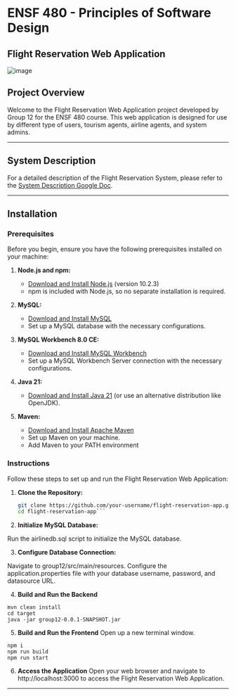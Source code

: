 
# ENSF 480 - Principles of Software Design
## Flight Reservation Web Application

![image](https://github.com/justin-phxm/Fork-ENSF480-Final-Project/assets/113923596/bfd5dc9f-cdb9-4613-8f54-b35464f5e411)

## Project Overview

Welcome to the Flight Reservation Web Application project developed by Group 12 for the ENSF 480 course. This web application is designed for use by different type of users, tourism agents, airline agents, and system admins.

---

## System Description
For a detailed description of the Flight Reservation System, please refer to the [System Description Google Doc](https://docs.google.com/document/d/1gUVZPgaqqJ3SIKTWbacnzj1G4kotSuN4hx77lC0c1o0/edit?usp=sharing).

---

## Installation

### Prerequisites

Before you begin, ensure you have the following prerequisites installed on your machine:

1. **Node.js and npm:**

   - [Download and Install Node.js](https://nodejs.org/) (version 10.2.3)
   - npm is included with Node.js, so no separate installation is required.

2. **MySQL:**

   - [Download and Install MySQL](https://www.mysql.com/) 
   - Set up a MySQL database with the necessary configurations.

3. **MySQL Workbench 8.0 CE:**

   - [Download and Install MySQL Workbench](https://dev.mysql.com/downloads/workbench/)
   - Set up a MySQL Workbench Server connection with the necessary configurations.

4. **Java 21:**

   - [Download and Install Java 21](https://www.oracle.com/java/technologies/javase-jdk21-downloads.html) (or use an alternative distribution like OpenJDK).

5. **Maven:**

   - [Download and Install Apache Maven](https://maven.apache.org/download.cgi)
   - Set up Maven on your machine.
   - Add Maven to your PATH environment


### Instructions

Follow these steps to set up and run the Flight Reservation Web Application:

1. **Clone the Repository:**

   ```bash
   git clone https://github.com/your-username/flight-reservation-app.git
   cd flight-reservation-app```
2. **Initialize MySQL Database:**

Run the airlinedb.sql script to initialize the MySQL database.

3. **Configure Database Connection:**

Navigate to group12/src/main/resources.
Configure the application.properties file with your database username, password, and datasource URL.

4. **Build and Run the Backend**
```cd ..  # Navigate back to the root directory
mvn clean install
cd target
java -jar group12-0.0.1-SNAPSHOT.jar
```



5. **Build and Run the Frontend**
Open up a new terminal window.
```cd 480airlines
npm i
npm run build
npm run start
```

6. **Access the Application**
Open your web browser and navigate to http://localhost:3000 to access the Flight Reservation Web Application. 

---

